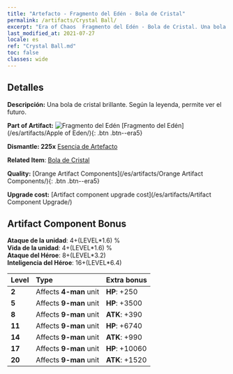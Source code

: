 ```yaml
---
title: "Artefacto - Fragmento del Edén - Bola de Cristal"
permalink: /artifacts/Crystal Ball/
excerpt: "Era of Chaos  Fragmento del Edén - Bola de Cristal. Una bola de cristal brillante. Según la leyenda, permite ver el futuro."
last_modified_at: 2021-07-27
locale: es
ref: "Crystal Ball.md"
toc: false
classes: wide
---
```




## Detalles

 **Descripción:** Una bola de cristal brillante. Según la leyenda, permite ver el futuro.

 **Part of Artifact:** ![Fragmento del Edén](/images/t/icon_artifact_49.png) [Fragmento del Edén](/es/artifacts/Apple of Eden/){: .btn .btn--era5}

 **Dismantle: 225x** [Esencia de Artefacto](/ItemsES/con_905/)

 **Related Item**: [Bola de Cristal](/ItemsES/art_183/)

 **Quality:** [Orange Artifact Components](/es/artifacts/Orange Artifact Components/){: .btn .btn--era5}

 **Upgrade cost:** [Artifact component upgrade cost](/es/artifacts/Artifact Component Upgrade/)

## Artifact Component Bonus

  **Ataque de la unidad**: 4+(LEVEL\*1.6) %<br/>**Vida de la unidad**: 4+(LEVEL\*1.6) %<br/>**Ataque del Héroe**: 8+(LEVEL\*3.2)<br/>**Inteligencia del Héroe**: 16+(LEVEL\*6.4)

  |  Level  | Type |    Extra bonus  | 
  |:--------|:-----|:----------------| 
  | **2** | Affects **4-man** unit | **HP**: +250 | 
  | **5** | Affects **9-man** unit | **HP**: +3500 | 
  | **8** | Affects **9-man** unit | **ATK**: +390 | 
  | **11** | Affects **9-man** unit | **HP**: +6740 | 
  | **14** | Affects **9-man** unit | **ATK**: +990 | 
  | **17** | Affects **9-man** unit | **HP**: +10060 | 
  | **20** | Affects **9-man** unit | **ATK**: +1520 | 
